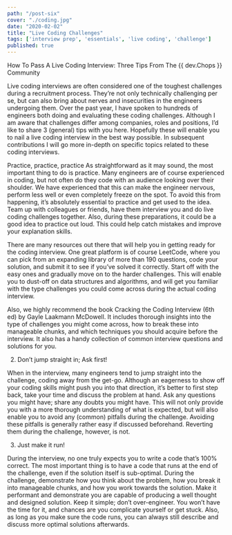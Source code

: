 ```yaml
---
path: "/post-six"
cover: "./coding.jpg"
date: "2020-02-02"
title: "Live Coding Challenges"
tags: ['interview prep', 'essentials', 'live coding', 'challenge']
published: true
---
```


How To Pass A Live Coding Interview: 
Three Tips From The {{ dev.Chops }} Community


Live coding interviews are often considered one of the toughest challenges during a recruitment process. They’re not only technically challenging per se, but can also bring about nerves and insecurities in the engineers undergoing them. Over the past year, I have spoken to hundreds of engineers both doing and evaluating these coding challenges. Although I am aware that challenges differ among companies, roles and positions, I’d like to share 3 (general) tips with you here. Hopefully these will enable you to nail a live coding interview in the best way possible. In subsequent contributions I will go more in-depth on specific topics related to these coding interviews.

Practice, practice, practice
As straightforward as it may sound, the most important thing to do is practice. Many engineers are of course experienced in coding, but not often do they code with an audience looking over their shoulder. We have experienced that this can make the engineer nervous, perform less well or even completely freeze on the spot. To avoid this from happening, it’s absolutely essential to practice and get used to the idea. Team up with colleagues or friends, have them interview you and do live coding challenges together. Also, during these preparations, it could be a good idea to practice out loud. This could help catch mistakes and improve your explanation skills.

There are many resources out there that will help you in getting ready for the coding interview. One great platform is of course LeetCode, where you can pick from an expanding library of more than 190 questions, code your solution, and submit it to see if you’ve solved it correctly. Start off with the easy ones and gradually move on to the harder challenges. This will enable you to dust-off on data structures and algorithms, and will get you familiar with the type challenges you could come across during the actual coding interview.

Also, we highly recommend the book Cracking the Coding Interview (6th ed) by Gayle Laakmann McDowell. It includes thorough insights into the type of challenges you might come across, how to break these into manageable chunks, and which techniques you should acquire before the interview. It also has a handy collection of common interview questions and solutions for you.

2. Don’t jump straight in; Ask first!

When in the interview, many engineers tend to jump straight into the challenge, coding away from the get-go. Although an eagerness to show off your coding skills might push you into that direction, it’s better to first step back, take your time and discuss the problem at hand. Ask any questions you might have; share any doubts you might have. This will not only provide you with a more thorough understanding of what is expected, but will also enable you to avoid any (common) pitfalls during the challenge. Avoiding these pitfalls is generally rather easy if discussed beforehand. Reverting them during the challenge, however, is not.

3. Just make it run!

During the interview, no one truly expects you to write a code that’s 100% correct. The most important thing is to have a code that runs at the end of the challenge, even if the solution itself is sub-optimal. During the challenge, demonstrate how you think about the problem, how you break it into manageable chunks, and how you work towards the solution. Make it performant and demonstrate you are capable of producing a well thought and designed solution. Keep it simple; don’t over-engineer. You won’t have the time for it, and chances are you complicate yourself or get stuck. Also, as long as you make sure the code runs, you can always still describe and discuss more optimal solutions afterwards.